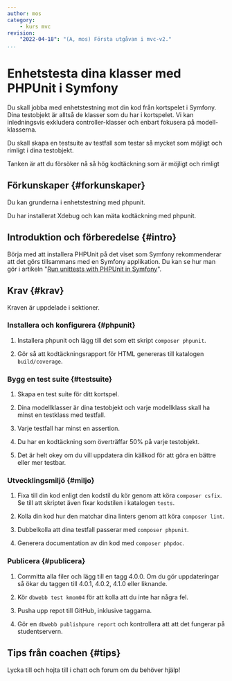 ```yaml
---
author: mos
category:
    - kurs mvc
revision:
    "2022-04-18": "(A, mos) Första utgåvan i mvc-v2."
...
```

Enhetstesta dina klasser med PHPUnit i Symfony
===================================

Du skall jobba med enhetstestning mot din kod från kortspelet i Symfony. Dina testobjekt är alltså de klasser som du har i kortspelet. Vi kan inledningsvis exkludera controller-klasser och enbart fokusera på modell-klasserna.

Du skall skapa en testsuite av testfall som testar så mycket som möjligt och rimligt i dina testobjekt.

Tanken är att du försöker nå så hög kodtäckning som är möjligt och rimligt

<!--more-->



Förkunskaper {#forkunskaper}
-----------------------

Du kan grunderna i enhetstestning med phpunit.

Du har installerat Xdebug och kan mäta kodtäckning med phpunit.



Introduktion och förberedelse {#intro}
-----------------------

Börja med att installera PHPUnit på det viset som Symfony rekommenderar att det görs tillsammans med en Symfony applikation. Du kan se hur man gör i artikeln "[Run unittests with PHPUnit in Symfony](https://github.com/dbwebb-se/mvc/tree/main/example/phpunit-symfony)".



Krav {#krav}
-----------------------

Kraven är uppdelade i sektioner.



### Installera och konfigurera {#phpunit}

1. Installera phpunit och lägg till det som ett skript `composer phpunit`.

1. Gör så att kodtäckningsrapport för HTML genereras till katalogen `build/coverage`.

<!--
Ändra katalog till doc/coverage så man kan använda den för att kolla kodtäckning
-->



### Bygg en test suite {#testsuite}

1. Skapa en test suite för ditt kortspel.

1. Dina modellklasser är dina testobjekt och varje modellklass skall ha minst en testklass med testfall.

1. Varje testfall har minst en assertion.

1. Du har en kodtäckning som överträffar 50% på varje testobjekt.

1. Det är helt okey om du vill uppdatera din källkod för att göra en bättre eller mer testbar.



### Utvecklingsmiljö {#miljo}

<!-- Skall man linta koden i test? -->

1. Fixa till din kod enligt den kodstil du kör genom att köra `composer csfix`. Se till att skriptet även fixar kodstilen i katalogen `tests`.

1. Kolla din kod hur den matchar dina linters genom att köra `composer lint`.

1. Dubbelkolla att dina testfall passerar med `composer phpunit`.

1. Generera documentation av din kod med `composer phpdoc`.



### Publicera {#publicera}

1. Committa alla filer och lägg till en tagg 4.0.0. Om du gör uppdateringar så ökar du taggen till 4.0.1, 4.0.2, 4.1.0 eller liknande.

1. Kör `dbwebb test kmom04` för att kolla att du inte har några fel.

1. Pusha upp repot till GitHub, inklusive taggarna.

1. Gör en `dbwebb publishpure report` och kontrollera att att det fungerar på studentservern.



<!--
Extrauppgift {#extra}
-----------------------

Lös följande extrauppgifter om du har tid och lust.

-->



Tips från coachen {#tips}
-----------------------

Lycka till och hojta till i chatt och forum om du behöver hjälp!
